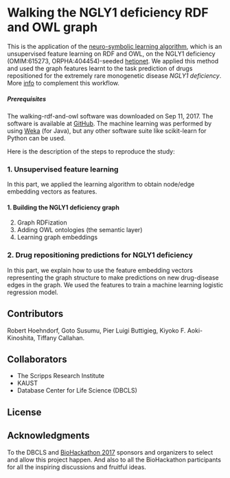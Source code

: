 # Walking the NGLY1 deficiency RDF and OWL graph

This is the application of the [neuro-symbolic learning algorithm](https://doi.org/10.1093/bioinformatics/btx275), which is an unsupervised feature learning on RDF and OWL, on the NGLY1 deficiency (OMIM:615273, ORPHA:404454)-seeded [hetionet](http://het.io/). We applied this method and used the graph features learnt to the task prediction of drugs repositioned for the extremely rare monogenetic disease _NGLY1 deficiency_. More [info](https://docs.google.com/presentation/d/17sduqUMjJxYBKIuTAXGdRRAuclsmP_ZcW9HXSLHCaYk/edit?usp=sharing) to complement this workflow.

##### Prerequisites
The walking-rdf-and-owl software was downloaded on Sep 11, 2017. The software is available at [GitHub](https://github.com/bio-ontology-research-group/walking-rdf-and-owl).
The machine learning was performed by using [Weka](https://www.cs.waikato.ac.nz/ml/weka/) (for Java), but any other software suite like scikit-learn for Python can be used.


Here is the description of the steps to reproduce the study:

### 1. Unsupervised feature learning
In this part, we applied the learning algorithm to obtain node/edge embedding vectors as features.

#### 1. Building the NGLY1 deficiency graph


2. Graph RDFization
3. Adding OWL ontologies (the semantic layer)
4. Learning graph embeddings


### 2. Drug repositioning predictions for NGLY1 deficiency
In this part, we explain how to use the feature embedding vectors representing the graph structure to make predictions on new drug-disease edges in the graph. We used the features to train a machine learning logistic regression model.


## Contributors
Robert Hoehndorf, Goto Susumu, Pier Luigi Buttigieg, Kiyoko F. Aoki-Kinoshita, Tiffany Callahan.

## Collaborators
- The Scripps Research Institute
- KAUST
- Database Center for Life Science (DBCLS)

## License

## Acknowledgments
To the DBCLS and [BioHackathon 2017](http://2017.biohackathon.org/) sponsors and organizers to select and allow this project happen. And also to all the BioHackathon participants for all the inspiring discussions and fruitful ideas.

